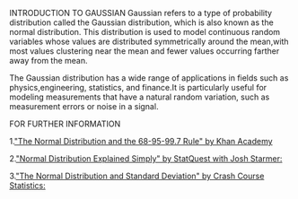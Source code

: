 INTRODUCTION TO GAUSSIAN
      Gaussian refers to a type of probability distribution called the Gaussian distribution, 
      which is also known as the normal distribution. This distribution is used to model continuous random variables whose values are distributed symmetrically around the mean,with most values clustering near the mean and fewer values occurring farther away from the mean.

  The Gaussian distribution has a wide range of applications in fields such as physics,engineering, statistics, and finance.It is particularly useful for modeling measurements that have a natural random variation, such as measurement errors or noise in a signal.


FOR FURTHER INFORMATION

1.["The Normal Distribution and the 68-95-99.7 Rule" by Khan Academy](https://www.youtube.com/watch?v=6f6pd0E1W8A)

2.["Normal Distribution Explained Simply" by StatQuest with Josh Starmer:](https://www.youtube.com/watch?v=rzFX5NWojp0)

3.["The Normal Distribution and Standard Deviation" by Crash Course Statistics:](https://www.youtube.com/watch?v=rzFX5NWojp0)

         

